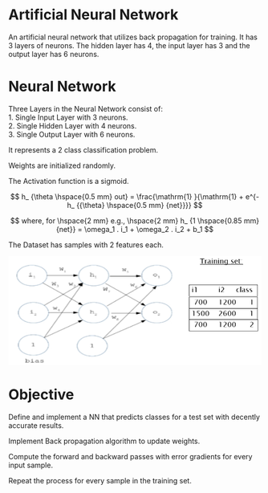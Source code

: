 # Artificial Neural Network
An artificial neural network that utilizes back propagation for training. It has 3 layers of neurons. The hidden layer has 4, the input layer has 3 and the output layer has 6 neurons.

# Neural Network
Three Layers in the Neural Network consist of:  
    1. Single Input Layer with 3 neurons.  
    2. Single Hidden Layer with 4 neurons.  
    3. Single Output Layer with 6 neurons.

It represents a 2 class classification problem.

Weights are initialized randomly.

The Activation function is a sigmoid.

$$ h_ {\theta \hspace{0.5 mm} out} =  \frac{\mathrm{1} }{\mathrm{1} + e^{-h_ {{\theta} \hspace{0.5 mm} {net}}}}  $$

$$ where, for \hspace{2 mm} e.g., \hspace{2 mm} h_ {1 \hspace{0.85 mm} {net}} = \omega_1 . i_1 + \omega_2 . i_2 + b_1 $$

The Dataset has samples with 2 features each.

![](NeuralNetwork.png)

# Objective
Define and implement a NN that predicts classes for a test set with decently accurate results.

Implement Back propagation algorithm to update weights.

Compute the forward and backward passes with error gradients for every input sample.

Repeat the process for every sample in the training set.